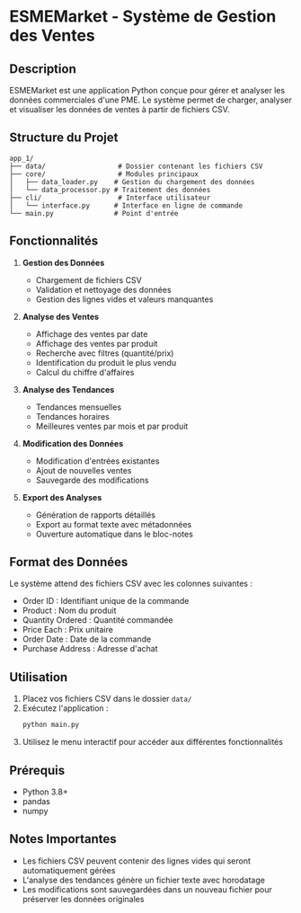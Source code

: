 # ESMEMarket - Système de Gestion des Ventes

## Description
ESMEMarket est une application Python conçue pour gérer et analyser les données commerciales d'une PME. Le système permet de charger, analyser et visualiser les données de ventes à partir de fichiers CSV.

## Structure du Projet
```
app_1/
├── data/                  # Dossier contenant les fichiers CSV
├── core/                  # Modules principaux
│   ├── data_loader.py    # Gestion du chargement des données
│   └── data_processor.py # Traitement des données
├── cli/                   # Interface utilisateur
│   └── interface.py      # Interface en ligne de commande
└── main.py               # Point d'entrée
```

## Fonctionnalités
1. **Gestion des Données**
   - Chargement de fichiers CSV
   - Validation et nettoyage des données
   - Gestion des lignes vides et valeurs manquantes

2. **Analyse des Ventes**
   - Affichage des ventes par date
   - Affichage des ventes par produit
   - Recherche avec filtres (quantité/prix)
   - Identification du produit le plus vendu
   - Calcul du chiffre d'affaires

3. **Analyse des Tendances**
   - Tendances mensuelles
   - Tendances horaires
   - Meilleures ventes par mois et par produit

4. **Modification des Données**
   - Modification d'entrées existantes
   - Ajout de nouvelles ventes
   - Sauvegarde des modifications

5. **Export des Analyses**
   - Génération de rapports détaillés
   - Export au format texte avec métadonnées
   - Ouverture automatique dans le bloc-notes

## Format des Données
Le système attend des fichiers CSV avec les colonnes suivantes :
- Order ID : Identifiant unique de la commande
- Product : Nom du produit
- Quantity Ordered : Quantité commandée
- Price Each : Prix unitaire
- Order Date : Date de la commande
- Purchase Address : Adresse d'achat

## Utilisation
1. Placez vos fichiers CSV dans le dossier `data/`
2. Exécutez l'application :
   ```bash
   python main.py
   ```
3. Utilisez le menu interactif pour accéder aux différentes fonctionnalités

## Prérequis
- Python 3.8+
- pandas
- numpy

## Notes Importantes
- Les fichiers CSV peuvent contenir des lignes vides qui seront automatiquement gérées
- L'analyse des tendances génère un fichier texte avec horodatage
- Les modifications sont sauvegardées dans un nouveau fichier pour préserver les données originales
